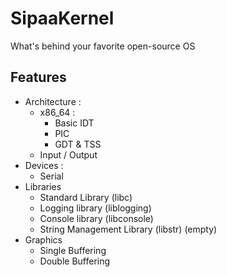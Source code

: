 # SipaaKernel
What's behind your favorite open-source OS

## Features
* Architecture :
  * x86_64 :
      * Basic IDT
      * PIC
      * GDT & TSS
  * Input / Output
* Devices :
  * Serial
* Libraries
  * Standard Library (libc)
  * Logging library (liblogging)
  * Console library (libconsole)
  * String Management Library (libstr) (empty)
* Graphics
   * Single Buffering
   * Double Buffering
      
